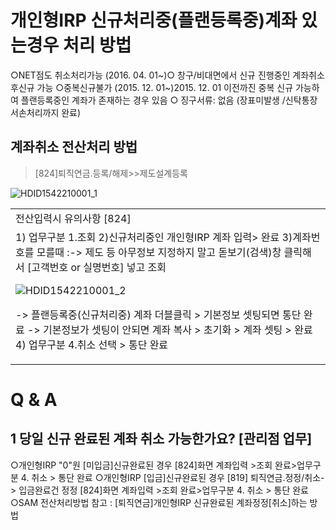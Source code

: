 # 개인형IRP 신규처리중(플랜등록중)계좌 있는경우 처리 방법
○NET점도 취소처리가능
(2016. 04. 01~)○ 창구/비대면에서 신규 진행중인 계좌취소후신규 가능
○중복신규불가
(2015. 12. 01~)2015. 12. 01 이전까진 중복 신규 가능하여 플랜등록중인 계좌가 존재하는 경우 있음
○ 징구서류: 없음 (장표미발생 /신탁통장 서손처리까지 완료)
## 계좌취소 전산처리 방법
> [824]퇴직연금.등록/해제>>제도설계등록

![HDID1542210001_1](HDID1542210001_1.jpg)


<table><tbody><tr>
<td>
전산입력시 유의사항 [824]</td></tr><tr>
<td>1) 업무구분 1.조회
2)신규처리중인 개인형IRP 계좌 입력> 완료
3)계좌번호를 모를때 :-> 제도 등 아무정보 지정하지 말고 돋보기(검색)창 클릭해서 [고객번호 or 실명번호] 넣고 조회

![HDID1542210001_2](HDID1542210001_2.jpg)

-> 플랜등록중(신규처리중) 계좌 더블클릭 > 기본정보 셋팅되면 통단 완료
-> 기본정보가 셋팅이 안되면 계좌 복사 > 초기화 > 계좌 셋팅 > 완료
4) 업무구분 4.취소 선택 > 통단 완료</td></tr></tbody>
</table>


# Q & A
## 1 당일 신규 완료된 계좌 취소 가능한가요? [관리점 업무]
○개인형IRP "0"원 [미입금]신규완료된 경우
[824]화면 계좌입력 >조회 완료>업무구분 4. 취소 > 통단 완료
○개인형IRP [입금]신규완료된 경우
[819] 퇴직연금.정정/취소-> 입금완료건 정정
[824]화면 계좌입력 >조회 완료>업무구분 4. 취소 > 통단 완료
○SAM 전산처리방법 참고 : [퇴직연금]개인형IRP 신규완료된 계좌정정[취소]하는 방법
